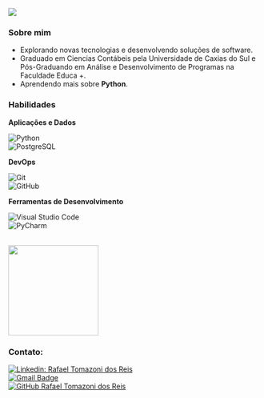 ![](https://komarev.com/ghpvc/?username=RafaTDR&color=006bed)

<h3> Sobre mim </h3>

- Explorando novas tecnologias e desenvolvendo soluções de software.
- Graduado em Ciencias Contábeis pela Universidade de Caxias do Sul e Pós-Graduando em Análise e Desenvolvimento de Programas na Faculdade Educa +.
- Aprendendo mais sobre **Python**.

<h3>Habilidades</h3>

**Aplicações e Dados**

  ![Python](https://img.shields.io/badge/-Python-333333?style=flat&logo=python)  
  ![PostgreSQL](https://img.shields.io/badge/-PostgreSQL-333333?style=flat&logo=postgresql)  
  
  
**DevOps**

  ![Git](https://img.shields.io/badge/-Git-333333?style=flat&logo=git)  
  ![GitHub](https://img.shields.io/badge/-GitHub-333333?style=flat&logo=github)  
  
**Ferramentas de Desenvolvimento**

  ![Visual Studio Code](https://img.shields.io/badge/-Visual%20Studio%20Code-333333?style=flat&logo=visual-studio-code&logoColor=007ACC)  
  ![PyCharm](https://img.shields.io/badge/-PyCharm-333333?style=flat&logo=pycharm)  
  
<br/>

<a href="https://github.com/RafaTDR">
  <img height="180em" src="https://github-readme-stats.vercel.app/api?username=RafaTDR&theme=dark&show_icons=true" />
</a>

<br/>

<h3>Contato:</h3> 

[![Linkedin: Rafael Tomazoni dos Reis](https://img.shields.io/badge/-Rafael%20Tomazoni-blue?style=flat-square&logo=Linkedin&logoColor=white&link=www.linkedin.com/in/RafaelTDR)](www.linkedin.com/in/RafaelTDR)  
[![Gmail Badge](https://img.shields.io/badge/-rafa.eel.tomazoni@gmail.com-006bed?style=flat-square&logo=Gmail&logoColor=white&link=mailto:rafa.eel.tomazoni@gmail.com)](mailto:rafa.eel.tomazoni@gmail.com)  
[![GitHub Rafael Tomazoni dos Reis]( https://img.shields.io/github/followers/RafaTDR?label=follow&style=social)](https://github.com/RafaTDR)  
